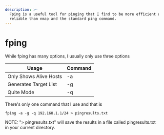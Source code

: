 ```yaml
---
description: >-
  Fping is a useful tool for pinging that I find to be more efficient and
  reliable than nmap and the standard ping command.
---
```


# fping

While fping has many options, I usually only use three options

| Usage                  | Command |
| ---------------------- | ------- |
| Only Shows Alive Hosts | -a      |
| Generates Target List  | -g      |
| Quite Mode             | -q      |

There's only one command that I use and that is

```
fping -a -g -q 192.168.1.1/24 > pingresults.txt
```

NOTE: "> pingresults.txt" will save the results in a file called pingresults.txt in your current directory.
